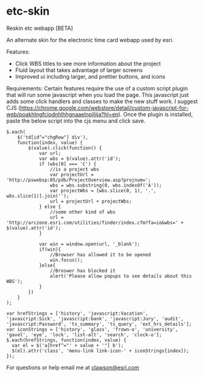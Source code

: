 # etc-skin
Reskin etc webapp
[BETA]

An alternate skin for the electronic time card webapp used by esri.

Features:
- Click WBS titles to see more information about the project
- Fluid layout that takes advantage of larger screens
- Improved ui including larger, and prettier buttons, and icons

Requirements: Certain features require the use of a custom script plugin that will run some javascript when you load the page. This javascript just adds some click handlers and classes to make the new stuff work. I suggest CJS (https://chrome.google.com/webstore/detail/custom-javascript-for-web/poakhlngfciodnhlhhgnaaelnpjljija?hl=en). Once the plugin is installed, paste the below script into the cjs menu and click save.

```
$.each(
    $('td[id^="chgRow"] div'),
    function(index, value) {
        $(value).click(function() {
            var url;
            var wbs = $(value).attr('id');
            if (wbs[0] === 'C') {
                //is a project wbs
                var projectUrl = 'http://pswebsp:85/pdb/ProjectOverview.asp?projnum=';
                wbs = wbs.substring(0, wbs.indexOf('A'));
                var projectWbs = [wbs.slice(0, 1), '.', wbs.slice(1)].join('');
                url = projectUrl + projectWbs;
            } else {
                //some other kind of wbs
                url = 'http://arczone.esri.com/utilities/finder/index.cfm?fa=io&wbs=' + $(value).attr('id');
            }

            var win = window.open(url, '_blank');
            if(win){
                //Browser has allowed it to be opened
                win.focus();
            }else{
                //Broswer has blocked it
                alert('Please allow popups to see details about this WBS');
            }
        })
    }
);

var hrefStrings = ['history', 'javascript:Vacation', 'javascript:Sick', 'javascript:bank', 'javascript:Jury', 'audit', 'javascript:Password', 'ts_summary', 'ts_query', 'ext_hrs_details'];
var iconStrings = ['history', 'glass', 'frown-o', 'university', 'gavel', 'eye', 'lock', 'list-alt', 'search', 'clock-o'];
$.each(hrefStrings, function(index, value) {
  var el = $('a[href^="' + value + '"] b');
  $(el).attr('class', 'menu-link link-icon-' + iconStrings[index]);
});
```

For questions or help email me at clawson@esri.com
